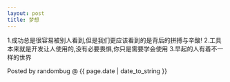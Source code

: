 ```yaml
---
layout: post 
title: 梦想 
---
```


1.成功总是很容易被别人看到,但是我们更应该看到的是背后的拼搏与辛酸!
2.工具本来就是开发让人使用的,没有必要畏惧,你只是需要学会使用
3.早起的人有着不一样的世界


Posted by randombug @ {{ page.date | date_to_string }}
